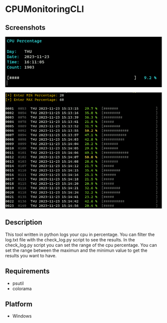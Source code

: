 # CPUMonitoringCLI

## Screenshots
![image info](./monitor.png)

![image info](./check_log.png)

## Description
This tool written in python logs your cpu in percentage.
You can filter the log.txt file with the check_log.py script to see the results.
In the check_log.py script you can set the range of the cpu percentage.
You can set the range between the maximun and the minimun value to get the results you want to have.

## Requirements
- psutil
- colorama

## Platform
- Windows
